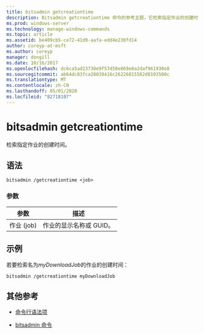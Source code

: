 ```yaml
---
title: bitsadmin getcreationtime
description: Bitsadmin getcreationtime 命令的参考主题，它检索指定作业的创建时间。
ms.prod: windows-server
ms.technology: manage-windows-commands
ms.topic: article
ms.assetid: be409cb5-ce72-41d9-aafa-edd4e230fd14
author: coreyp-at-msft
ms.author: coreyp
manager: dongill
ms.date: 10/16/2017
ms.openlocfilehash: dc6ca5ad23730e9f57d58e069e0a2daf961930e8
ms.sourcegitcommit: ab64dc83fca28039416c26226815502d0193500c
ms.translationtype: MT
ms.contentlocale: zh-CN
ms.lasthandoff: 05/01/2020
ms.locfileid: "82718107"
---
```

# <a name="bitsadmin-getcreationtime"></a>bitsadmin getcreationtime

检索指定作业的创建时间。

## <a name="syntax"></a>语法

```
bitsadmin /getcreationtime <job>
```

### <a name="parameters"></a>参数

| 参数 | 描述 |
| -------------- | -------------- |
| 作业 (job) | 作业的显示名称或 GUID。 |

## <a name="examples"></a>示例

若要检索名为*myDownloadJob*的作业的创建时间：

```
bitsadmin /getcreationtime myDownloadJob
```

## <a name="additional-references"></a>其他参考

- [命令行语法项](command-line-syntax-key.md)

- [bitsadmin 命令](bitsadmin.md)
